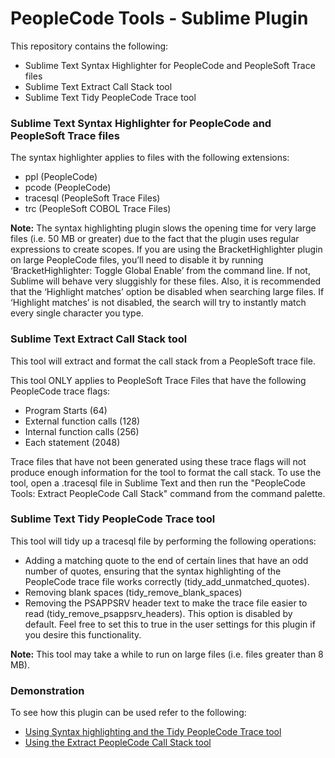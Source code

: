 # PeopleCode Tools - Sublime Plugin

This repository contains the following:
- Sublime Text Syntax Highlighter for PeopleCode and PeopleSoft Trace files
- Sublime Text Extract Call Stack tool
- Sublime Text Tidy PeopleCode Trace tool

### Sublime Text Syntax Highlighter for PeopleCode and PeopleSoft Trace files

The syntax highlighter applies to files with the following extensions:
- ppl (PeopleCode)
- pcode (PeopleCode)
- tracesql (PeopleSoft Trace Files)
- trc (PeopleSoft COBOL Trace Files)

__Note:__ The syntax highlighting plugin slows the opening time for very large files (i.e. 50 MB or greater) due to the fact that the plugin uses regular expressions to create scopes. If you are using the BracketHighlighter plugin on large PeopleCode files, you’ll need to disable it by running ‘BracketHighlighter: Toggle Global Enable’ from the command line. If not, Sublime will behave very sluggishly for these files. Also, it is recommended that the ‘Highlight matches’ option be disabled when searching large files. If ‘Highlight matches’ is not disabled, the search will try to instantly match every single character you type.

### Sublime Text Extract Call Stack tool

This tool will extract and format the call stack from a PeopleSoft trace file.

This tool ONLY applies to PeopleSoft Trace Files that have the following PeopleCode trace flags:
- Program Starts (64)
- External function calls (128)
- Internal function calls (256)
- Each statement (2048)

Trace files that have not been generated using these trace flags will not produce enough information for the tool to format the call stack. To use the tool, open a .tracesql file in Sublime Text and then run the "PeopleCode Tools: Extract PeopleCode Call Stack" command from the command palette.

### Sublime Text Tidy PeopleCode Trace tool

This tool will tidy up a tracesql file by performing the following operations:
- Adding a matching quote to the end of certain lines that have an odd number of quotes, ensuring that the syntax highlighting of the PeopleCode trace file works correctly (tidy_add_unmatched_quotes). 
- Removing blank spaces (tidy_remove_blank_spaces)
- Removing the PSAPPSRV header text to make the trace file easier to read (tidy_remove_psappsrv_headers). This option is disabled by default. Feel free to set this to true in the user settings for this plugin if you desire this functionality.

__Note:__ This tool may take a while to run on large files (i.e. files greater than 8 MB).

### Demonstration
To see how this plugin can be used refer to the following:
- <a href="http://www.jaymathew.com/?p=588" target="_blank">Using Syntax highlighting and the Tidy PeopleCode Trace tool</a>
- <a href="http://www.jaymathew.com/?p=18140" target="_blank">Using the Extract PeopleCode Call Stack tool</a>
